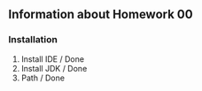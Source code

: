 ## Information about Homework 00
### Installation
1. Install IDE / Done
2. Install JDK / Done
3. Path / Done